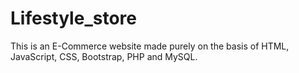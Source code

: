 # Lifestyle_store
This is an E-Commerce website made purely on the basis of HTML, JavaScript, CSS, Bootstrap, PHP and MySQL. 

